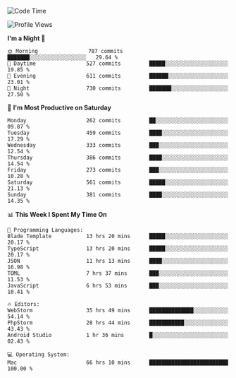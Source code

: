 <!--START_SECTION:waka-->
![Code Time](http://img.shields.io/badge/Code%20Time-1%2C792%20hrs%204%20mins-blue)

![Profile Views](http://img.shields.io/badge/Profile%20Views-6-blue)

**I'm a Night 🦉** 

```text
🌞 Morning                787 commits         ███████░░░░░░░░░░░░░░░░░░   29.64 % 
🌆 Daytime                527 commits         █████░░░░░░░░░░░░░░░░░░░░   19.85 % 
🌃 Evening                611 commits         ██████░░░░░░░░░░░░░░░░░░░   23.01 % 
🌙 Night                  730 commits         ███████░░░░░░░░░░░░░░░░░░   27.50 % 
```
📅 **I'm Most Productive on Saturday** 

```text
Monday                   262 commits         ██░░░░░░░░░░░░░░░░░░░░░░░   09.87 % 
Tuesday                  459 commits         ████░░░░░░░░░░░░░░░░░░░░░   17.29 % 
Wednesday                333 commits         ███░░░░░░░░░░░░░░░░░░░░░░   12.54 % 
Thursday                 386 commits         ████░░░░░░░░░░░░░░░░░░░░░   14.54 % 
Friday                   273 commits         ███░░░░░░░░░░░░░░░░░░░░░░   10.28 % 
Saturday                 561 commits         █████░░░░░░░░░░░░░░░░░░░░   21.13 % 
Sunday                   381 commits         ████░░░░░░░░░░░░░░░░░░░░░   14.35 % 
```


📊 **This Week I Spent My Time On** 

```text
💬 Programming Languages: 
Blade Template           13 hrs 20 mins      █████░░░░░░░░░░░░░░░░░░░░   20.17 % 
TypeScript               13 hrs 20 mins      █████░░░░░░░░░░░░░░░░░░░░   20.17 % 
JSON                     11 hrs 13 mins      ████░░░░░░░░░░░░░░░░░░░░░   16.98 % 
TOML                     7 hrs 37 mins       ███░░░░░░░░░░░░░░░░░░░░░░   11.53 % 
JavaScript               6 hrs 53 mins       ███░░░░░░░░░░░░░░░░░░░░░░   10.41 % 

🔥 Editors: 
WebStorm                 35 hrs 49 mins      ██████████████░░░░░░░░░░░   54.14 % 
PhpStorm                 28 hrs 44 mins      ███████████░░░░░░░░░░░░░░   43.43 % 
Android Studio           1 hr 36 mins        █░░░░░░░░░░░░░░░░░░░░░░░░   02.43 % 

💻 Operating System: 
Mac                      66 hrs 10 mins      █████████████████████████   100.00 % 
```


<!--END_SECTION:waka-->
